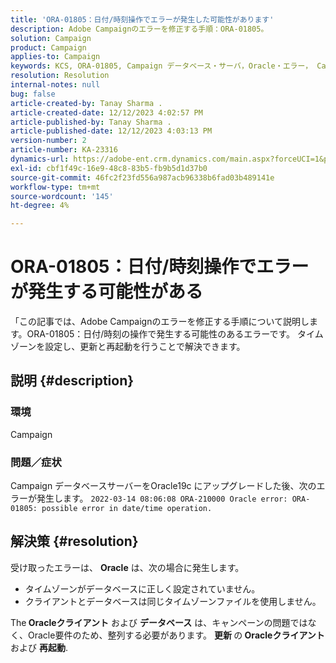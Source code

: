 ```yaml
---
title: 'ORA-01805：日付/時刻操作でエラーが発生した可能性があります'
description: Adobe Campaignのエラーを修正する手順：ORA-01805。
solution: Campaign
product: Campaign
applies-to: Campaign
keywords: KCS, ORA-01805, Campaign データベース・サーバ，Oracle・エラー， Campaign
resolution: Resolution
internal-notes: null
bug: false
article-created-by: Tanay Sharma .
article-created-date: 12/12/2023 4:02:57 PM
article-published-by: Tanay Sharma .
article-published-date: 12/12/2023 4:03:13 PM
version-number: 2
article-number: KA-23316
dynamics-url: https://adobe-ent.crm.dynamics.com/main.aspx?forceUCI=1&pagetype=entityrecord&etn=knowledgearticle&id=ed0b64e4-0799-ee11-be37-6045bd006b25
exl-id: cbf1f49c-16e9-48c8-83b5-fb9b5d1d37b0
source-git-commit: 46fc2f23fd556a987acb96338b6fad03b489141e
workflow-type: tm+mt
source-wordcount: '145'
ht-degree: 4%

---
```


# ORA-01805：日付/時刻操作でエラーが発生する可能性がある


「この記事では、Adobe Campaignのエラーを修正する手順について説明します。ORA-01805：日付/時刻の操作で発生する可能性のあるエラーです。 タイムゾーンを設定し、更新と再起動を行うことで解決できます。

## 説明 {#description}


### <b>環境</b>

Campaign



### <b>問題／症状</b>

Campaign データベースサーバーをOracle19c にアップグレードした後、次のエラーが発生します。 `2022-03-14 08:06:08 ORA-210000 Oracle error: ORA-01805: possible error in date/time operation.`


## 解決策 {#resolution}


受け取ったエラーは、 <b>Oracle</b> は、次の場合に発生します。

- タイムゾーンがデータベースに正しく設定されていません。
- クライアントとデータベースは同じタイムゾーンファイルを使用しません。


The<b> Oracleクライアント</b> および <b>データベース</b> は、キャンペーンの問題ではなく、Oracle要件のため、整列する必要があります。 <b>更新 </b>の<b> Oracleクライアント</b> および <b>再起動</b>.
